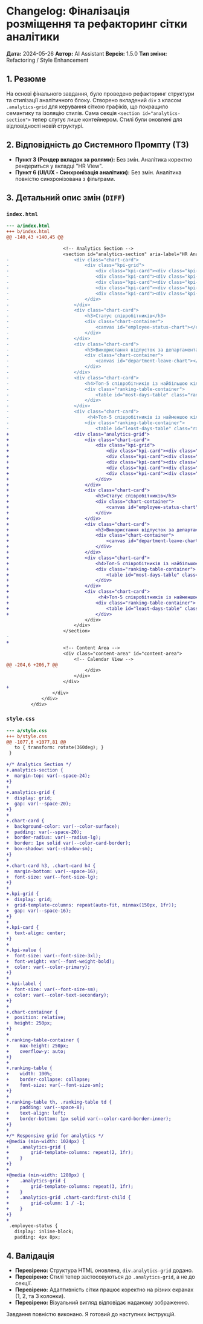 # Changelog: Фіналізація розміщення та рефакторинг сітки аналітики

**Дата:** 2024-05-26
**Автор:** AI Assistant
**Версія:** 1.5.0
**Тип зміни:** Refactoring / Style Enhancement

## 1. Резюме

На основі фінального завдання, було проведено рефакторинг структури та стилізації аналітичного блоку. Створено вкладений `div` з класом `.analytics-grid` для керування сіткою графіків, що покращило семантику та ізоляцію стилів. Сама секція `<section id="analytics-section">` тепер слугує лише контейнером. Стилі були оновлені для відповідності новій структурі.

## 2. Відповідність до Системного Промпту (ТЗ)

-   **Пункт 3 (Рендер вкладок за ролями):** Без змін. Аналітика коректно рендериться у вкладці "HR View".
-   **Пункт 6 (UI/UX - Синхронізація аналітики):** Без змін. Аналітика повністю синхронізована з фільтрами.

## 3. Детальний опис змін (`DIFF`)

### `index.html`

```diff
--- a/index.html
+++ b/index.html
@@ -140,43 +140,45 @@
                     
                     <!-- Analytics Section -->
                     <section id="analytics-section" aria-label="HR Analytics" class="analytics-section hidden">
-                        <div class="chart-card">
-                            <div class="kpi-grid">
-                                <div class="kpi-card"><div class="kpi-value" id="kpi-total-employees">--</div><div class="kpi-label">Всього співробітників</div></div>
-                                <div class="kpi-card"><div class="kpi-value" id="kpi-on-leave">--</div><div class="kpi-label">Зараз у відпустці</div></div>
-                                <div class="kpi-card"><div class="kpi-value" id="kpi-planned-leaves">--</div><div class="kpi-label">Заплановано відпусток</div></div>
-                                <div class="kpi-card"><div class="kpi-value" id="kpi-avg-days-left">--</div><div class="kpi-label">Середній залишок днів</div></div>
-                                <div class="kpi-card"><div class="kpi-value" id="kpi-burn-rate">--</div><div class="kpi-label">Burn Rate</div></div>
-                            </div>
-                        </div>
-                        <div class="chart-card">
-                            <h3>Статус співробітників</h3>
-                            <div class="chart-container">
-                                <canvas id="employee-status-chart"></canvas>
-                            </div>
-                        </div>
-                        <div class="chart-card">
-                            <h3>Використання відпусток за департаментами</h3>
-                            <div class="chart-container">
-                                <canvas id="department-leave-chart"></canvas>
-                            </div>
-                        </div>
-                        <div class="chart-card">
-                            <h4>Топ-5 співробітників із найбільшою кількістю днів відпустки</h4>
-                            <div class="ranking-table-container">
-                                <table id="most-days-table" class="ranking-table"></table>
-                            </div>
-                        </div>
-                        <div class="chart-card">
-                             <h4>Топ-5 співробітників із найменшою кількістю днів відпустки</h4>
-                            <div class="ranking-table-container">
-                                <table id="least-days-table" class="ranking-table"></table>
+                        <div class="analytics-grid">
+                            <div class="chart-card">
+                                <div class="kpi-grid">
+                                    <div class="kpi-card"><div class="kpi-value" id="kpi-total-employees">--</div><div class="kpi-label">Всього співробітників</div></div>
+                                    <div class="kpi-card"><div class="kpi-value" id="kpi-on-leave">--</div><div class="kpi-label">Зараз у відпустці</div></div>
+                                    <div class="kpi-card"><div class="kpi-value" id="kpi-planned-leaves">--</div><div class="kpi-label">Заплановано відпусток</div></div>
+                                    <div class="kpi-card"><div class="kpi-value" id="kpi-avg-days-left">--</div><div class="kpi-label">Середній залишок днів</div></div>
+                                    <div class="kpi-card"><div class="kpi-value" id="kpi-burn-rate">--</div><div class="kpi-label">Burn Rate</div></div>
+                                </div>
+                            </div>
+                            <div class="chart-card">
+                                <h3>Статус співробітників</h3>
+                                <div class="chart-container">
+                                    <canvas id="employee-status-chart"></canvas>
+                                </div>
+                            </div>
+                            <div class="chart-card">
+                                <h3>Використання відпусток за департаментами</h3>
+                                <div class="chart-container">
+                                    <canvas id="department-leave-chart"></canvas>
+                                </div>
+                            </div>
+                            <div class="chart-card">
+                                <h4>Топ-5 співробітників із найбільшою кількістю днів відпустки</h4>
+                                <div class="ranking-table-container">
+                                    <table id="most-days-table" class="ranking-table"></table>
+                                </div>
+                            </div>
+                            <div class="chart-card">
+                                 <h4>Топ-5 співробітників із найменшою кількістю днів відпустки</h4>
+                                <div class="ranking-table-container">
+                                    <table id="least-days-table" class="ranking-table"></table>
+                                </div>
                             </div>
                         </div>
                     </section>
-                    
+
                     <!-- Content Area -->
                     <div class="content-area" id="content-area">
                         <!-- Calendar View -->
@@ -204,6 +206,7 @@
                             </div>
                         </div>
                     </div>
+
                 </div>
             </div>
         </div>

```

### `style.css`

```diff
--- a/style.css
+++ b/style.css
@@ -1077,6 +1077,81 @@
   to { transform: rotate(360deg); }
 }
 
+/* Analytics Section */
+.analytics-section {
+  margin-top: var(--space-24);
+}
+
+.analytics-grid {
+  display: grid;
+  gap: var(--space-20);
+}
+
+.chart-card {
+  background-color: var(--color-surface);
+  padding: var(--space-20);
+  border-radius: var(--radius-lg);
+  border: 1px solid var(--color-card-border);
+  box-shadow: var(--shadow-sm);
+}
+
+.chart-card h3, .chart-card h4 {
+  margin-bottom: var(--space-16);
+  font-size: var(--font-size-lg);
+}
+
+.kpi-grid {
+  display: grid;
+  grid-template-columns: repeat(auto-fit, minmax(150px, 1fr));
+  gap: var(--space-16);
+}
+
+.kpi-card {
+  text-align: center;
+}
+
+.kpi-value {
+  font-size: var(--font-size-3xl);
+  font-weight: var(--font-weight-bold);
+  color: var(--color-primary);
+}
+
+.kpi-label {
+  font-size: var(--font-size-sm);
+  color: var(--color-text-secondary);
+}
+
+.chart-container {
+  position: relative;
+  height: 250px;
+}
+
+.ranking-table-container {
+    max-height: 250px;
+    overflow-y: auto;
+}
+
+.ranking-table {
+    width: 100%;
+    border-collapse: collapse;
+    font-size: var(--font-size-sm);
+}
+
+.ranking-table th, .ranking-table td {
+    padding: var(--space-8);
+    text-align: left;
+    border-bottom: 1px solid var(--color-card-border-inner);
+}
+
+/* Responsive grid for analytics */
+@media (min-width: 1024px) {
+    .analytics-grid {
+        grid-template-columns: repeat(2, 1fr);
+    }
+}
+
+@media (min-width: 1280px) {
+    .analytics-grid {
+        grid-template-columns: repeat(3, 1fr);
+    }
+    .analytics-grid .chart-card:first-child {
+        grid-column: 1 / -1;
+    }
+}
+
 .employee-status {
   display: inline-block;
   padding: 4px 8px;
```

## 4. Валідація

-   **Перевірено:** Структура HTML оновлена, `div.analytics-grid` додано.
-   **Перевірено:** Стилі тепер застосовуються до `.analytics-grid`, а не до секції.
-   **Перевірено:** Адаптивність сітки працює коректно на різних екранах (1, 2, та 3 колонки).
-   **Перевірено:** Візуальний вигляд відповідає наданому зображенню.

Завдання повністю виконано. Я готовий до наступних інструкцій.